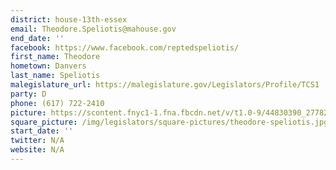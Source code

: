 ```yaml
---
district: house-13th-essex
email: Theodore.Speliotis@mahouse.gov
end_date: ''
facebook: https://www.facebook.com/reptedspeliotis/
first_name: Theodore
hometown: Danvers
last_name: Speliotis
malegislature_url: https://malegislature.gov/Legislators/Profile/TCS1
party: D
phone: (617) 722-2410
picture: https://scontent.fnyc1-1.fna.fbcdn.net/v/t1.0-9/44830390_277825742845628_1623991000781291520_n.jpg?_nc_cat=108&_nc_ht=scontent.fnyc1-1.fna&oh=b3522c664e2150e44a290974dbb7736e&oe=5CCFCE52
square_picture: /img/legislators/square-pictures/theodore-speliotis.jpg
start_date: ''
twitter: N/A
website: N/A
---
```

